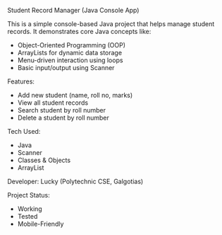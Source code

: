 Student Record Manager (Java Console App)

This is a simple console-based Java project that helps manage student records. It demonstrates core Java concepts like:

- Object-Oriented Programming (OOP)
- ArrayLists for dynamic data storage
- Menu-driven interaction using loops
- Basic input/output using Scanner

Features:
- Add new student (name, roll no, marks)
- View all student records
- Search student by roll number
- Delete a student by roll number

Tech Used:
- Java
- Scanner
- Classes & Objects
- ArrayList

Developer:
Lucky (Polytechnic CSE, Galgotias)

Project Status:
- Working
- Tested
- Mobile-Friendly
